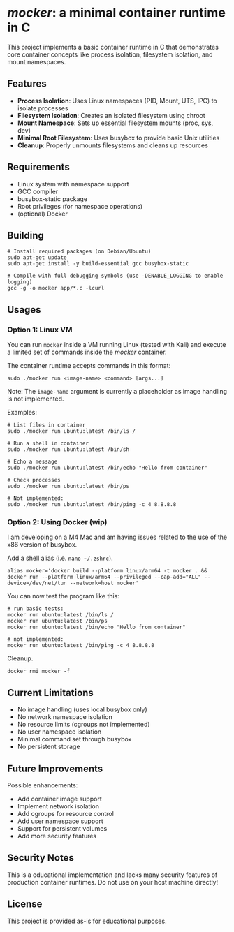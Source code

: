 # _mocker_: a minimal container runtime in C

This project implements a basic container runtime in C that demonstrates core container concepts like process isolation, filesystem isolation, and mount namespaces.

## Features

- **Process Isolation**: Uses Linux namespaces (PID, Mount, UTS, IPC) to isolate processes
- **Filesystem Isolation**: Creates an isolated filesystem using chroot
- **Mount Namespace**: Sets up essential filesystem mounts (proc, sys, dev)
- **Minimal Root Filesystem**: Uses busybox to provide basic Unix utilities
- **Cleanup**: Properly unmounts filesystems and cleans up resources

## Requirements

- Linux system with namespace support
- GCC compiler
- busybox-static package
- Root privileges (for namespace operations)
- (optional) Docker

## Building

```shell
# Install required packages (on Debian/Ubuntu)
sudo apt-get update
sudo apt-get install -y build-essential gcc busybox-static

# Compile with full debugging symbols (use -DENABLE_LOGGING to enable logging)
gcc -g -o mocker app/*.c -lcurl
```

## Usages

### Option 1: Linux VM

You can run `mocker` inside a VM running Linux (tested with Kali) and execute a limited set of commands inside the _mocker_ container.

The container runtime accepts commands in this format:

```shell
sudo ./mocker run <image-name> <command> [args...]
```

Note: The `image-name` argument is currently a placeholder as image handling is not implemented.

Examples:

```shell
# List files in container
sudo ./mocker run ubuntu:latest /bin/ls /

# Run a shell in container
sudo ./mocker run ubuntu:latest /bin/sh

# Echo a message
sudo ./mocker run ubuntu:latest /bin/echo "Hello from container"

# Check processes
sudo ./mocker run ubuntu:latest /bin/ps

# Not implemented:
sudo ./mocker run ubuntu:latest /bin/ping -c 4 8.8.8.8
```

### Option 2: Using Docker (wip)

I am developing on a M4 Mac and am having issues related to the use of the x86 version of busybox.

Add a shell alias (i.e. `nano ~/.zshrc`).

```shell
alias mocker='docker build --platform linux/arm64 -t mocker . && docker run --platform linux/arm64 --privileged --cap-add="ALL" --device=/dev/net/tun --network=host mocker'
```

You can now test the program like this:

```shell
# run basic tests:
mocker run ubuntu:latest /bin/ls /
mocker run ubuntu:latest /bin/ps
mocker run ubuntu:latest /bin/echo "Hello from container"

# not implemented:
mocker run ubuntu:latest /bin/ping -c 4 8.8.8.8
```

Cleanup.

```shell
docker rmi mocker -f
```

## Current Limitations

- No image handling (uses local busybox only)
- No network namespace isolation
- No resource limits (cgroups not implemented)
- No user namespace isolation
- Minimal command set through busybox
- No persistent storage

## Future Improvements

Possible enhancements:

- Add container image support
- Implement network isolation
- Add cgroups for resource control
- Add user namespace support
- Support for persistent volumes
- Add more security features

## Security Notes

This is a educational implementation and lacks many security features of production container runtimes. Do not use on your host machine directly!

## License

This project is provided as-is for educational purposes.
